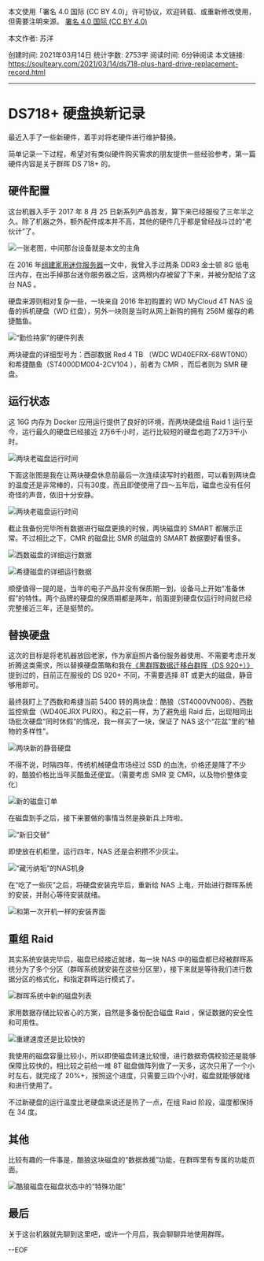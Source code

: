 本文使用「署名 4.0 国际 (CC BY 4.0)」许可协议，欢迎转载、或重新修改使用，但需要注明来源。 [署名 4.0 国际 (CC BY 4.0)](https://creativecommons.org/licenses/by/4.0/deed.zh)

本文作者: 苏洋

创建时间: 2021年03月14日
统计字数: 2753字
阅读时间: 6分钟阅读
本文链接: https://soulteary.com/2021/03/14/ds718-plus-hard-drive-replacement-record.html

-----


# DS718+ 硬盘换新记录

最近入手了一些新硬件，着手对将老硬件进行维护替换。

简单记录一下过程，希望对有类似硬件购买需求的朋友提供一些经验参考，第一篇硬件内容是关于群晖 DS 718+ 的。

## 硬件配置

这台机器入手于 2017 年 8 月 25 日新系列产品首发，算下来已经服役了三年半之久。除了机器之外，额外配件成本并不高，其他的硬件几乎都是曾经战斗过的“老伙计”了。

![一张老图，中间那台设备就是本文的主角](https://attachment.soulteary.com/2020/08/12/00.complete.jpg)

在 2016 年[组建家用迷你服务器](https://github.com/soulteary/Home-Network-Note/blob/master/notes/2016-build-mini-home-server.md)一文中，我曾入手过两条 DDR3 金士顿 8G 低电压内存，在出手掉那台迷你服务器之后，这两根内存被留了下来，并被分配给了这台 NAS 。

硬盘来源则相对复杂一些，一块来自 2016 年初购置的 WD MyCloud 4T NAS 设备的拆机硬盘（WD 红盘），另外一块则是当时从网上新购的拥有 256M 缓存的希捷酷鱼。

![“勤俭持家”的硬件列表](https://attachment.soulteary.com/2021/03/14/old-order.jpg)

两块硬盘的详细型号为：西部数据 Red 4 TB （WDC WD40EFRX-68WT0N0）和希捷酷鱼（ST4000DM004-2CV104 ），前者为 CMR ，而后者则为 SMR 硬盘。

## 运行状态

这 16G 内存为 Docker 应用运行提供了良好的环境，而两块硬盘组 Raid 1 运行至今，运行最久的硬盘已经接近 2万6千小时，运行比较短的硬盘也跑了2万3千小时。

![两块老磁盘运行时间](https://attachment.soulteary.com/2021/03/14/old-state1.jpg)

下面这张图是我在让两块硬盘休息前最后一次连续读写时的截图，可以看到两块盘的温度还是非常棒的，只有30度，而且即使使用了四～五年后，磁盘也没有任何奇怪的声音，依旧十分安静。

![两块老磁盘运行时间](https://attachment.soulteary.com/2021/03/14/old-state2.jpg)

截止我备份完毕所有数据进行磁盘更换的时候，两块磁盘的 SMART 都展示正常。不过相比之下，CMR 的磁盘比 SMR 的磁盘的 SMART 数据要好看很多。

![西数磁盘的详细运行数据](https://attachment.soulteary.com/2021/03/14/state-wd.jpg)

![希捷磁盘的详细运行数据](https://attachment.soulteary.com/2021/03/14/state-sea.jpg)

顺便值得一提的是，当年的电子产品并没有保质期一到，设备马上开始“准备休假”的特性。两个品牌的硬盘的保质期都是两年，前面提到硬盘仅运行时间就已经完整接近三年，还是挺赞的。

## 替换硬盘

这次的目标是将老机器放回老家，作为家庭照片备份服务器使用、不需要考虑开发折腾这类需求，所以替换硬盘策略和我在[《黑群晖数据迁移白群晖（DS 920+）》](https://soulteary.com/2020/08/12/synology-data-migration-at-ds-920.html)提到过的，目前正在服役的 DS 920+ 不同，不需要选择 8T 或更大的磁盘，静音够用即可。

最终我盯上了西数和希捷当前 5400 转的两块盘：酷狼（ST4000VN008）、西数监控紫盘（WD40EJRX PURX）。和之前一样，为了避免组 Raid 后，出现相同出场批次硬盘“同时休假”的情况，我一样买了一块，保证了 NAS 这个“花盆”里的“植物的多样性”。

![两块新的静音硬盘](https://attachment.soulteary.com/2021/03/14/disk-new.jpg)

不得不说，时隔四年，传统机械硬盘市场经过 SSD 的血洗，价格还是降了不少的，酷狼价格比当年买酷鱼还便宜。（需要考虑 SMR 变 CMR，以及物价整体变化）

![新的磁盘订单](https://attachment.soulteary.com/2021/03/14/new-order.jpg)

在磁盘到手之后，接下来要做的事情当然是换新兵上阵啦。

![“新旧交替”](https://attachment.soulteary.com/2021/03/14/all-disk.jpg)

即使放在机柜里，运行四年，NAS 还是会积攒不少灰尘。

![“藏污纳垢”的NAS机身](https://attachment.soulteary.com/2021/03/14/nas.jpg)

在“吃了一些灰”之后，将硬盘安装完毕后，重新给 NAS 上电，开始进行群晖系统的安装，并耐心等待安装就绪。

![和第一次开机一样的安装界面](https://attachment.soulteary.com/2021/03/14/dsm-install.jpg)

## 重组 Raid

其实系统安装完毕后，磁盘已经接近就绪，每一块 NAS 中的磁盘都已经被群晖系统分为了多个分区（群晖系统就安装在这些分区里），接下来就是等待我们进行数据分区的格式化，和指定群晖运行模式了。

![群晖系统中新的磁盘列表](https://attachment.soulteary.com/2021/03/14/new-disk-list.jpg)

家用数据存储比较省心的方案，自然是多备份配合磁盘 Raid ，保证数据的安全性和可用性。

![重建速度还是比较快的](https://attachment.soulteary.com/2021/03/14/new-raid.jpg)

我使用的磁盘容量比较小，所以即使磁盘转速比较慢，进行数据奇偶校验还是能够保障比较快的，相比较之前给一堆 8T 磁盘做阵列做了一天多，这次只用了一个小时左右，就完成了 20%+，按照这个进度，只需要三四个小时，磁盘就能够就绪和进行使用了。

不过新硬盘的运行温度比老硬盘来说还是热了一点，在组 Raid 阶段，温度都保持在 34 度。

## 其他

比较有趣的一件事是，酷狼这块磁盘的“数据救援”功能，在群晖里有专属的功能页面。

![酷狼磁盘在磁盘状态中的“特殊功能”](https://attachment.soulteary.com/2021/03/14/iron-wolf-health.jpg)

## 最后

关于这台机器就先聊到这里吧，或许一个月后，我会聊聊异地使用群晖。

--EOF
